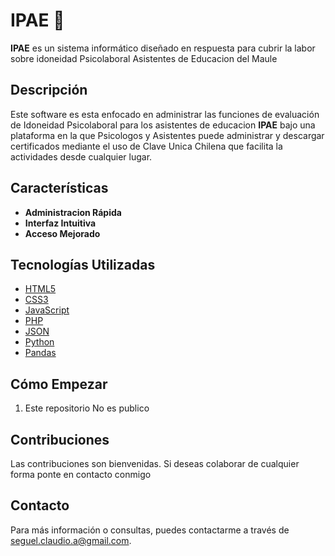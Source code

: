 # IPAE 🚀

**IPAE** es un sistema informático diseñado en respuesta para cubrir la labor sobre idoneidad Psicolaboral Asistentes de Educacion del Maule

## Descripción
Este software es esta enfocado en administrar las funciones de evaluación de Idoneidad Psicolaboral para los asistentes de educacion **IPAE** bajo una plataforma en la que Psicologos y Asistentes puede administrar y descargar certificados mediante el uso de Clave Unica Chilena que facilita la actividades desde cualquier lugar.

## Características
- **Administracion Rápida**
- **Interfaz Intuitiva**
- **Acceso Mejorado**

## Tecnologías Utilizadas
- [HTML5](https://html5.org/)
- [CSS3](https://www.w3.org/Style/CSS/)
- [JavaScript](https://www.javascript.com/)
- [PHP](https://www.php.net/)
- [JSON](https://json.org/json-es.html)
- [Python](https://www.python.org/)
- [Pandas](https://pandas.pydata.org/)
 
## Cómo Empezar
1. Este repositorio No es publico

## Contribuciones
Las contribuciones son bienvenidas. Si deseas colaborar de cualquier forma ponte en contacto conmigo

## Contacto
Para más información o consultas, puedes contactarme a través de [seguel.claudio.a@gmail.com](mailto:seguel.claudio.a@gmail.com).
